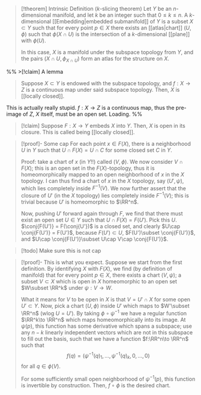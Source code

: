 >[!theorem] Intrinsic Definition ($k$-slicing theorem)
>Let $Y$ be an $n$-dimensional manifold, and let $k$ be an integer such that $0\leq k\leq n$. A $k$-dimensional [[Embedding|embedded submanifold]] of $Y$ is a subset $X\subset Y$ such that for every point $p \in X$ there exists an [[atlas|chart]] $(U, \phi)$ such that $\phi(X\cap U)$ is the intersection of a $k$-dimensional [[plane]] with $\phi(U)$.
>
>In this case, $X$ is a manifold under the subspace topology from $Y$, and the pairs $(X\cap U, \phi_{X\cap U})$ form an atlas for the structure on $X$.

%% >[!claim] A lemma
>Suppose $X\subset Y$ is endowed with the subspace topology, and $f:X\to Z$ is a continuous map under said subspace topology. Then, $X$ is [[locally closed]].

This is actually really stupid. $f:X\to Z$ is a continuous map, thus the pre-image of $Z$, $X$ itself, must be an open set. Loading. %%

>[!claim]
> Suppose $F:X\to Y$ embeds $X$ into $Y$. Then, $X$ is open in its closure. This is called being [[locally closed]].

>[!proof]- Some cap
>For each point $x\in F(X)$, there is a neighborhood $U$ in $Y$ such that $U\cap F(X) = U\cap C$ for some closed set $C$ in $Y$.
>
>Proof: take a chart of $x$ (in $Y$!!) called $(V, \phi)$. We now consider $V\cap F(X)$; this is an open set in the $F(X)$-topology, thus it is homeomorphically mapped to an open neighborhood of $x$ in the $X$ topology. I can thus find a chart of $x$ in the $X$ topology, say $(U', \psi)$, which lies completely inside $F^{-1}(V)$. We now further assert that the closure of $U'$ (in the $X$ topology) lies completely inside $F^{-1}(V)$; this is trivial because $U'$ is homeomorphic to $\RR^n$.
> 
>Now, pushing $U'$ forward again through $F$, we find that there must exist an open set $U\in Y$ such that $U\cap F(X) = F(U')$. Pick this $U$. $\conj{F(U')} = F(\conj{U'})$ is a closed set, and clearly $U\cap \conj{F(U')} = F(U')$, because $F(U')\subset U$, $F(U')\subset \conj{F(U')}$, and $U\cap \conj{F(U')}\subset U\cap V\cap \conj{F(U')}$.

>[!todo]
>Make sure this is not cap

>[!proof]- This is what you expect.
>Suppose we start from the first definition. By identifying $X$ with $F(X)$, we find (by definition of manifold) that for every point $p\in X$, there exists a chart $(V,\psi)$; a subset $V\subset X$ which is open in $X$ homeomorphic to an open set $W\subset \RR^k$ under $\psi:V\to W$.
>
>What it means for $V$ to be open in $X$ is that $V = U'\cap X$ for some open $U'\subset Y$. Now, pick a chart $(U,\phi)$ inside $U'$ which maps to $W'\subset \RR^n$ (wlog $U = U'$). By taking $\phi\circ \psi^{-1}$ we have a regular function $\RR^k\to \RR^n$ which maps homeomorphically into its image. At $\psi(p)$, this function has some derivative which spans a subspace; use any $n-k$ linearly independent vectors which are not in this subspace to fill out the basis, such that we have a function $f:\RR^n\to \RR^n$ such that
>$$
>	f(q) = (\psi^{-1}(q)_1,\dots, \psi^{-1}(q)_k, 0, \dots, 0)
>$$
>for all $q\in \phi(V)$.
>
>For some sufficiently small open neighborhood of $\psi^{-1}(p)$, this function is invertible by construction. Then, $f\circ \phi$ is the desired chart.